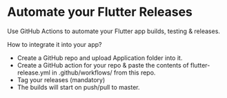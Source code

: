 # Automate your Flutter Releases

Use GitHub Actions to automate your Flutter app builds, testing & releases.

How to integrate it into your app?

- Create a GitHub repo and upload Application folder into it.
- Create a GitHub action for your repo & paste the contents of flutter-release.yml in .github/workflows/ from this repo.
- Tag your releases (mandatory)
- The builds will start on push/pull to master.
